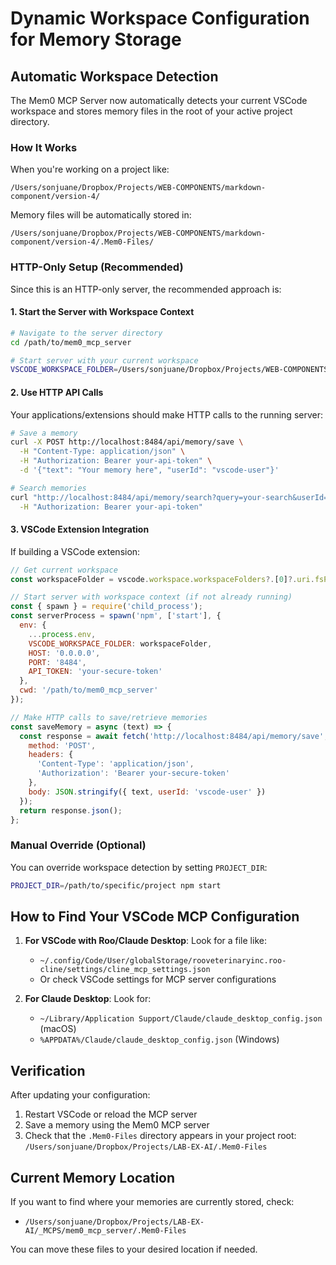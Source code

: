 # Dynamic Workspace Configuration for Memory Storage

## Automatic Workspace Detection

The Mem0 MCP Server now automatically detects your current VSCode workspace and stores memory files in the root of your active project directory.

### How It Works

When you're working on a project like:
```
/Users/sonjuane/Dropbox/Projects/WEB-COMPONENTS/markdown-component/version-4/
```

Memory files will be automatically stored in:
```
/Users/sonjuane/Dropbox/Projects/WEB-COMPONENTS/markdown-component/version-4/.Mem0-Files/
```

### HTTP-Only Setup (Recommended)

Since this is an HTTP-only server, the recommended approach is:

#### 1. Start the Server with Workspace Context

```bash
# Navigate to the server directory
cd /path/to/mem0_mcp_server

# Start server with your current workspace
VSCODE_WORKSPACE_FOLDER=/Users/sonjuane/Dropbox/Projects/WEB-COMPONENTS/markdown-component/version-4 npm start
```

#### 2. Use HTTP API Calls

Your applications/extensions should make HTTP calls to the running server:

```bash
# Save a memory
curl -X POST http://localhost:8484/api/memory/save \
  -H "Content-Type: application/json" \
  -H "Authorization: Bearer your-api-token" \
  -d '{"text": "Your memory here", "userId": "vscode-user"}'

# Search memories
curl "http://localhost:8484/api/memory/search?query=your-search&userId=vscode-user" \
  -H "Authorization: Bearer your-api-token"
```

#### 3. VSCode Extension Integration

If building a VSCode extension:

```javascript
// Get current workspace
const workspaceFolder = vscode.workspace.workspaceFolders?.[0]?.uri.fsPath;

// Start server with workspace context (if not already running)
const { spawn } = require('child_process');
const serverProcess = spawn('npm', ['start'], {
  env: {
    ...process.env,
    VSCODE_WORKSPACE_FOLDER: workspaceFolder,
    HOST: '0.0.0.0',
    PORT: '8484',
    API_TOKEN: 'your-secure-token'
  },
  cwd: '/path/to/mem0_mcp_server'
});

// Make HTTP calls to save/retrieve memories
const saveMemory = async (text) => {
  const response = await fetch('http://localhost:8484/api/memory/save', {
    method: 'POST',
    headers: {
      'Content-Type': 'application/json',
      'Authorization': 'Bearer your-secure-token'
    },
    body: JSON.stringify({ text, userId: 'vscode-user' })
  });
  return response.json();
};
```

### Manual Override (Optional)

You can override workspace detection by setting `PROJECT_DIR`:

```bash
PROJECT_DIR=/path/to/specific/project npm start
```

## How to Find Your VSCode MCP Configuration

1. **For VSCode with Roo/Claude Desktop**: Look for a file like:
   - `~/.config/Code/User/globalStorage/rooveterinaryinc.roo-cline/settings/cline_mcp_settings.json`
   - Or check VSCode settings for MCP server configurations

2. **For Claude Desktop**: Look for:
   - `~/Library/Application Support/Claude/claude_desktop_config.json` (macOS)
   - `%APPDATA%/Claude/claude_desktop_config.json` (Windows)

## Verification

After updating your configuration:

1. Restart VSCode or reload the MCP server
2. Save a memory using the Mem0 MCP server
3. Check that the `.Mem0-Files` directory appears in your project root: `/Users/sonjuane/Dropbox/Projects/LAB-EX-AI/.Mem0-Files`

## Current Memory Location

If you want to find where your memories are currently stored, check:
- `/Users/sonjuane/Dropbox/Projects/LAB-EX-AI/_MCPS/mem0_mcp_server/.Mem0-Files`

You can move these files to your desired location if needed.